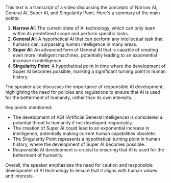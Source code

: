 This text is a transcript of a video discussing the concepts of Narrow AI, General AI, Super AI, and Singularity Point. Here's a summary of the main points:

1. **Narrow AI**: The current state of AI technology, which can only learn within its predefined scope and perform specific tasks.
2. **General AI**: A hypothetical AI that can perform any intellectual task that humans can, surpassing human intelligence in many areas.
3. **Super AI**: An advanced form of General AI that is capable of creating even more intelligent machines, potentially leading to an exponential increase in intelligence.
4. **Singularity Point**: A hypothetical point in time where the development of Super AI becomes possible, marking a significant turning point in human history.

The speaker also discusses the importance of responsible AI development, highlighting the need for policies and regulations to ensure that AI is used for the betterment of humanity, rather than its own interests.

Key points mentioned:

* The development of AGI (Artificial General Intelligence) is considered a potential threat to humanity if not developed responsibly.
* The creation of Super AI could lead to an exponential increase in intelligence, potentially making current human capabilities obsolete.
* The Singularity Point represents a hypothetical turning point in human history, where the development of Super AI becomes possible.
* Responsible AI development is crucial to ensuring that AI is used for the betterment of humanity.

Overall, the speaker emphasizes the need for caution and responsible development of AI technology to ensure that it aligns with human values and interests.